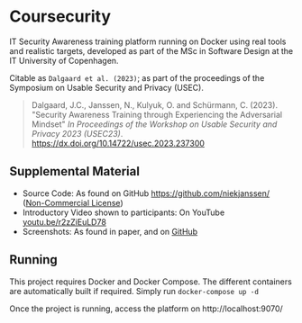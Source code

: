 # Coursecurity
IT Security Awareness training platform running on Docker using real tools and realistic targets, developed as part of the MSc in Software Design at the IT University of Copenhagen.

Citable as ```Dalgaard et al. (2023)```; as part of the proceedings of the Symposium on Usable Security and Privacy (USEC).

> Dalgaard, J.C., Janssen, N., Kulyuk, O. and Schürmann, C. (2023). "Security Awareness Training through Experiencing the Adversarial Mindset" _In Proceedings of the Workshop on Usable Security and Privacy 2023 (USEC23)_. https://dx.doi.org/10.14722/usec.2023.237300

## Supplemental Material
* Source Code: As found on GitHub https://github.com/niekjanssen/ ([Non-Commercial License](https://github.com/niekjanssen/coursecurity/blob/main/LICENSE))
* Introductory Video shown to participants: On YouTube [youtu.be/r2zZiEuLD78](https://youtu.be/r2zZiEuLD78)
* Screenshots: As found in paper, and on [GitHub](https://github.com/niekjanssen/coursecurity/blob/main/Screenshots.md)

## Running
This project requires Docker and Docker Compose.
The different containers are automatically built if required. Simply run 
```docker-compose up -d```

Once the project is running, access the platform on http://localhost:9070/
